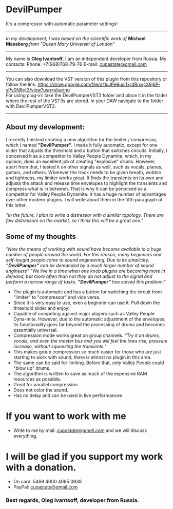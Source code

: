 # DevilPumper

It`s a compressor with automatic parameter settings!

***
*In* *my* *development,* *I* *was* *based* *on* *the* *scientific* *work* *of* **Michael** **Massberg** *from* *"Queen Mary Universiti of London"*
***

My name is **Oleg** **Ivantsoff**. I am an independent developer from Russia.
My contacts:
Phone: +7(968)768-79-76
E-mail: cupastate@gmail.com

***
You can also download the VST version of this plugin from this repository or follow the link: https://drive.google.com/file/d/1uJPe9usi1xr4RixgcX8j6P-sPv0N8yt3/view?usp=sharing
<br> For using plug-in: take the DevilPumperVST3 folder and place it in the folder where the rest of the VST3s are stored. In your DAW navigate to the folder with DevilPumperVST3.
***

## About my development: 
I recently finished creating a new algorithm for the limiter / compressor, 
which I named **"DevilPumper"**. I made it fully automatic, except for one slider that adjusts the threshold 
and a button that switches circuits. Initially, I conceived it as a competitor to Valley People Dynamite, 
which, in my opinion, does an excellent job of creating "explosive" drums. However, apart from that, 
I tested it on other signals as well, such as vocals, pianos, guitars, and others. Wherever the track needs 
to be given breath, wobble and tightness, my limiter works great. It finds the transients on its own and 
adjusts the attack and release time envelopes to highlight the transients and compress what is in between. 
That is why it can be perceived as a competitor for Valley People Dynamite. It has a huge number 
of advantages over other modern plugins. I will write about them in the fifth paragraph of this letter.

*"In the future, I plan to write a distressor with a similar topology. There are few distressors on the market, so I think this will be a great one."*

## Some of my thoughts
*"Now the means of working with sound have become available to a huge number of people around the world. For this reason, many beginners and self-taught people come to sound engineering. Due to its simplicity, **"DevilPumper"** can be demanded by a much larger number of sound engineers"*
*"We live in a time when one knob plugins are becoming more in demand, but more often than not they do not adjust to the signal and perform a narrow range of tasks. **"DevilPumper"** has solved this problem."*

* The plugin is automatic and has a button for switching the circuit from "limiter" to "compressor" and vice versa.
* Since it is very easy to use, even a beginner can use it. Pull down the threshold slider and enjoy!
* Capable of competing against major players such as Valley People Dyna-mite. However, due to the automatic adjustment of the envelopes, its functionality goes far beyond the processing of drums and becomes essentially universal.
* Compression mode works great on group channels. 
*"Try it on drums, vocals, and even the master bus and you will feel the lows rise, pressure increase, without squeezing the transients."*
* This makes group compression so much easier for those who are just starting to work with sound, there is almost no plugin in this area.
* The same can be said for limiting. Before that, only Valley People could "blow up" drums.
* The algorithm is written to save as much of the expensive RAM resources as possible.
* Great for parallel compression
* Does not color the sound.
* Has no delay and can be used in live performances


# If you want to work with me
* Write to me by mail: *cupastate@gmail.com* and we will discuss everything.

# I will be glad if you support my work with a donation.
* On card: 5469 4000 4095 0938
* PayPal: cupastate@gmail.com
 
### Best regards, Oleg Ivantsoff, developer from Russia.


